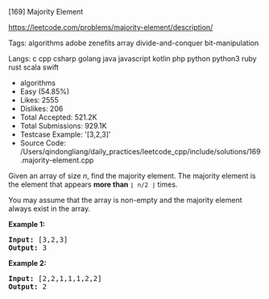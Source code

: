 [169] Majority Element  

https://leetcode.com/problems/majority-element/description/

Tags:   algorithms   adobe   zenefits   array   divide-and-conquer   bit-manipulation 

Langs:  c   cpp   csharp   golang   java   javascript   kotlin   php   python   python3   ruby   rust   scala   swift 

* algorithms
* Easy (54.85%)
* Likes:    2555
* Dislikes: 206
* Total Accepted:    521.2K
* Total Submissions: 929.1K
* Testcase Example:  '[3,2,3]'
* Source Code:       /Users/qindongliang/daily_practices/leetcode_cpp/include/solutions/169.majority-element.cpp

<p>Given an array of size <i>n</i>, find the majority element. The majority element is the element that appears <b>more than</b> <code>&lfloor; n/2 &rfloor;</code> times.</p>

<p>You may assume that the array is non-empty and the majority element always exist in the array.</p>

<p><strong>Example 1:</strong></p>

<pre>
<strong>Input:</strong> [3,2,3]
<strong>Output:</strong> 3</pre>

<p><strong>Example 2:</strong></p>

<pre>
<strong>Input:</strong> [2,2,1,1,1,2,2]
<strong>Output:</strong> 2
</pre>

